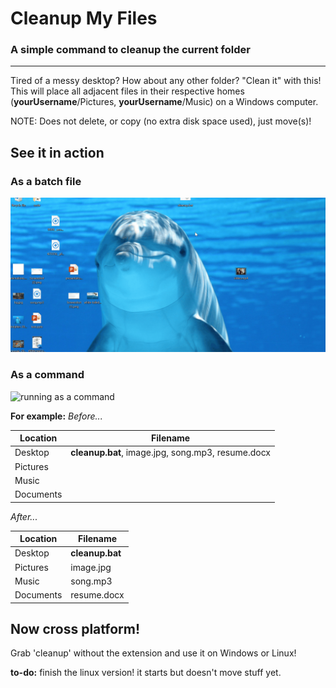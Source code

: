 # Cleanup My Files

### A simple command to cleanup the current folder
___

Tired of a messy desktop? How about any other folder? "Clean it" with this!
This will place all adjacent files in their respective homes (**yourUsername**/Pictures, **yourUsername**/Music) on a Windows computer.

NOTE: Does not delete, or copy (no extra disk space used), just move(s)!

## See it in action
### As a batch file
![running as a batch file](https://github.com/robertegj/Cleanup-My-Files/blob/master/screenshot.gif)
### As a command
![running as a command](https://github.com/robertegj/Cleanup-My-Files/blob/master/screenshot-cmd.gif)


**For example:**
_Before..._

Location | Filename
--- | --- 
Desktop | **cleanup.bat**, image.jpg, song.mp3, resume.docx
Pictures | 
Music | 
Documents |


_After..._

Location | Filename
--- | --- 
Desktop | **cleanup.bat**
Pictures | image.jpg
Music | song.mp3
Documents | resume.docx

## Now cross platform!

Grab 'cleanup' without the extension and use it on Windows or Linux!

**to-do:** finish the linux version! it starts but doesn't move stuff yet. 
